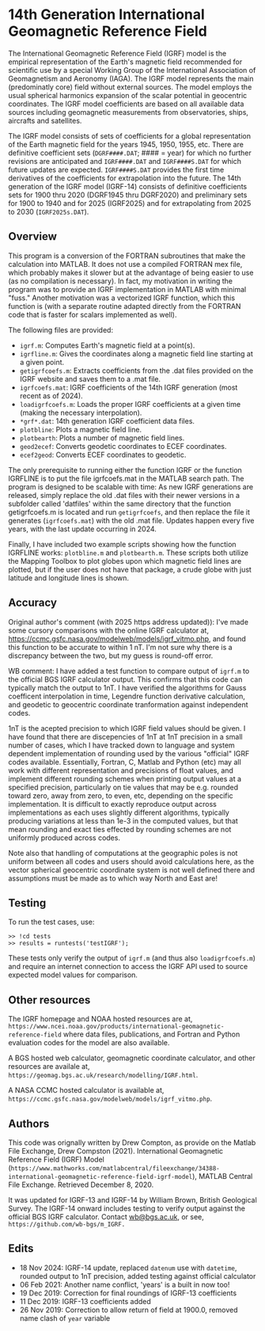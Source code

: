 # 14th Generation International Geomagnetic Reference Field

The International Geomagnetic Reference Field (IGRF) model is the
empirical representation of the Earth's magnetic field recommended for
scientific use by a special Working Group of the International
Association of Geomagnetism and Aeronomy (IAGA). The IGRF model
represents the main (predominatly core) field without external sources.
The model employs the usual spherical harmonics expansion of the scalar
potential in geocentric coordinates. The IGRF model coefficients are
based on all available data sources including geomagnetic measurements 
from observatories, ships, aircrafts and satellites.

The IGRF model consists of sets of coefficients for a global
representation of the Earth magnetic field for the years 1945, 1950,
1955, etc. There are definitive coefficient sets (`DGRF####.DAT`; ####
= year) for which no further revisions are anticipated and
`IGRF####.DAT` and `IGRF####S.DAT` for which future updates are
expected. `IGRF####S.DAT` provides the first time derivatives of the
coefficients for extrapolation into the future. The 14th generation of
the IGRF model (IGRF-14) consists of definitive coefficients sets for
1900 thru 2020 (DGRF1945 thru DGRF2020) and preliminary sets for 1900 to
1940 and for 2025 (IGRF2025) and for extrapolating from 2025 to 2030
(`IGRF2025s.DAT`).

## Overview

This program is a conversion of the FORTRAN subroutines that make
the calculation into MATLAB. It does not use a compiled FORTRAN mex
file, which probably makes it slower but at the advantage of being
easier to use (as no compilation is necessary). In fact, my motivation
in writing the program was to provide an IGRF implementation in MATLAB
with minimal "fuss." Another motivation was a vectorized IGRF function,
which this function is (with a separate routine adapted directly from
the FORTRAN code that is faster for scalars implemented as well).

The following files are provided:
 - `igrf.m`: Computes Earth's magnetic field at a point(s).
 - `igrfline.m`: Gives the coordinates along a magnetic field line starting at a given point.
 - `getigrfcoefs.m`: Extracts coefficients from the .dat files provided on the IGRF website and saves them to a .mat file.
 - `igrfcoefs.mat`: IGRF coefficients of the 14th IGRF generation (most recent as of 2024).
 - `loadigrfcoefs.m`: Loads the proper IGRF coefficients at a given time (making the necessary interpolation).
 - `*grf*.dat`: 14th generation IGRF coefficient data files.
 - `plotbline`: Plots a magnetic field line.
 - `plotbearth`: Plots a number of magnetic field lines.
 - `geod2ecef`: Converts geodetic coordinates to ECEF coordinates.
 - `ecef2geod`: Converts ECEF coordinates to geodetic.

The only prerequisite to running either the function IGRF or the
function IGRFLINE is to put the file igrfcoefs.mat in the MATLAB search
path. The program is designed to be scalable with time: As new IGRF
generations are released, simply replace the old .dat files with their
newer versions in a subfolder called 'datfiles' within the same
directory that the function getigrfcoefs.m is located and run
`getigrfcoefs`, and then replace the file it generates (`igrfcoefs.mat`)
with the old .mat file. Updates happen every five years, with the last
update occurring in 2024.

Finally, I have included two example scripts showing how the function
IGRFLINE works: `plotbline.m` and `plotbearth.m`. These scripts both
utilize the Mapping Toolbox to plot globes upon which magnetic field
lines are plotted, but if the user does not have that package, a crude
globe with just latitude and longitude lines is shown.

## Accuracy

Original author's comment (with 2025 https address updated)):
I've made some cursory comparisons with the online IGRF calculator at,
https://ccmc.gsfc.nasa.gov/modelweb/models/igrf_vitmo.php, and found
this function to be accurate to within 1 nT. I'm not sure why there is a
discrepancy between the two, but my guess is round-off error.

WB comment:
I have added a test function to compare output of `igrf.m` to the
official BGS IGRF calculator output. This confirms that this code can
typically match the output to 1nT. I have verified the algorithms for
Gauss coefficent interpolation in time, Legendre function derivative
calculation, and geodetic to geocentric coordinate tranformation against
independent codes.

1nT is the acepted precision to which IGRF field values should be given.
I have found that there are discepencies of 1nT at 1nT precision in a
small number of cases, which I have tracked down to language and system
dependent implementation of rounding used by the various "official" IGRF
codes available. Essentially, Fortran, C, Matlab and Python (etc) may
all work with different representation and precisions of float values,
and implement different rounding schemes when printing output values at
a specified precision, particularly on tie values that may be e.g.
rounded toward zero, away from zero, to even, etc, depending on the
specific implementation. It is difficult to exactly reproduce output
across implementations as each uses slightly different algorithms,
typically producing variations at less than 1e-3 in the computed values,
but that mean rounding and exact ties effected by rounding schemes are
not uniformly produced across codes.

Note also that handling of computations at the geographic poles is not
uniform between all codes and users should avoid calculations here, as
the vector spherical geocentric coordinate system is not well defined
there and assumptions must be made as to which way North and East are!

## Testing

To run the test cases, use:
  ```
  >> !cd tests
  >> results = runtests('testIGRF');
  ```
These tests only verify the output of `igrf.m` (and thus also
`loadigrfcoefs.m`) and require an internet connection to access the IGRF
API used to source expected model values for comparison.

## Other resources

The IGRF homepage and NOAA hosted resources are at,
`https://www.ncei.noaa.gov/products/international-geomagnetic-reference-field`
where data files, publications, and Fortran and Python evaluation codes
for the model are also available.

A BGS hosted web calculator, geomagnetic coordinate calculator, and other
resources are availale at,
`https://geomag.bgs.ac.uk/research/modelling/IGRF.html`.

A NASA CCMC hosted calculator is available at,
`https://ccmc.gsfc.nasa.gov/modelweb/models/igrf_vitmo.php`.

## Authors

This code was orignally written by Drew Compton, as provide on the
Matlab File Exchange,
Drew Compston (2021). International Geomagnetic Reference Field (IGRF)
Model
(`https://www.mathworks.com/matlabcentral/fileexchange/34388-international-geomagnetic-reference-field-igrf-model`),
MATLAB Central File Exchange. Retrieved December 8, 2020.

It was updated for IGRF-13 and IGRF-14 by William Brown, British
Geological Survey. The IGRF-14 onward includes testing to verify output
against the official BGS IGRF calculator.
Contact wb@bgs.ac.uk, or see,
`https://github.com/wb-bgs/m_IGRF.`

## Edits
 - 18 Nov 2024: IGRF-14 update, replaced `datenum` use with `datetime`,
                rounded output to 1nT precision, added testing against
                official calculator
 - 06 Feb 2021: Another name conflict, 'years' is a built in now too!
 - 19 Dec 2019: Correction for final roundings of IGRF-13 coefficients
 - 11 Dec 2019: IGRF-13 coefficients added
 - 26 Nov 2019: Correction to allow return of field at 1900.0, removed name clash of `year` variable
